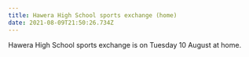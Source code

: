 ```yaml
---
title: Hawera High School sports exchange (home)
date: 2021-08-09T21:50:26.734Z
---
```

Hawera High School sports exchange is on Tuesday 10 August at home.